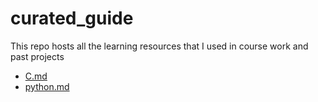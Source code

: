 # curated_guide
This repo hosts all the learning resources that I used in course work and past projects

* [C.md](https://github.com/KhaiTTNguyen/curated_guide/blob/master/C.md)
* [python.md](https://github.com/KhaiTTNguyen/curated_guide/blob/master/python.md)